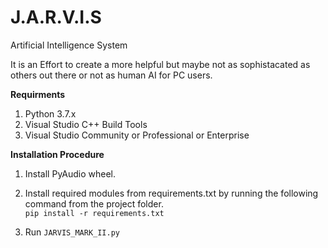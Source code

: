 # J.A.R.V.I.S
Artificial Intelligence System

It is an Effort to create a more helpful but maybe not as sophistacated as others out there or not as human AI for PC users.

**Requirments**
1. Python 3.7.x
2. Visual Studio C++ Build Tools
3. Visual Studio Community or Professional or Enterprise

**Installation Procedure**
1. Install PyAudio wheel.
2. Install required modules from requirements.txt by running the following command from the project folder.  
```pip install -r requirements.txt```

3. Run ```JARVIS_MARK_II.py```
